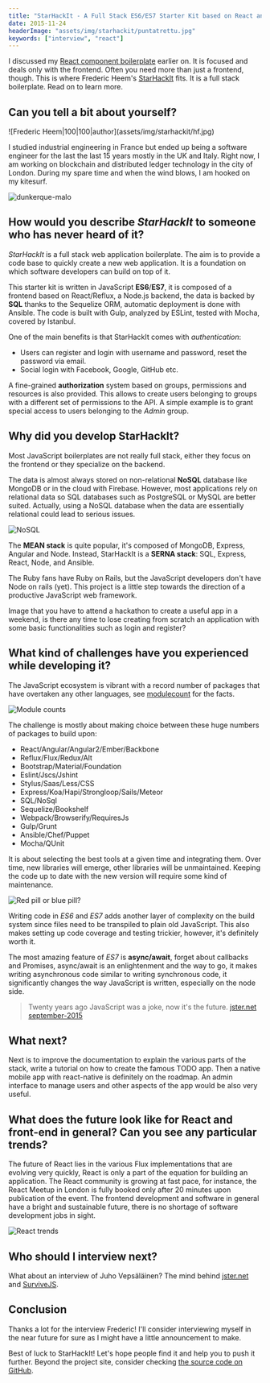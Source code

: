 ```yaml
---
title: "StarHackIt - A Full Stack ES6/ES7 Starter Kit based on React and Node - Interview with Frederic Heem"
date: 2015-11-24
headerImage: "assets/img/starhackit/puntatrettu.jpg"
keywords: ["interview", "react"]
---
```


I discussed my [React component boilerplate](https://survivejs.github.io/react-component-boilerplate/) earlier on. It is focused and deals only with the frontend. Often you need more than just a frontend, though. This is where Frederic Heem's [StarHackIt](https://github.com/FredericHeem/starhackit) fits. It is a full stack boilerplate. Read on to learn more.

## Can you tell a bit about yourself?

<p>
  ![Frederic Heem|100|100|author](assets/img/starhackit/hf.jpg)

I studied industrial engineering in France but ended up being a software engineer for the last the last 15 years mostly in the UK and Italy. Right now, I am working on blockchain and distributed ledger technology in the city of London. During my spare time and when the wind blows, I am hooked on my kitesurf.

</p>

![dunkerque-malo](assets/img/starhackit/dunkerque-malo.jpg)

## How would you describe _StarHackIt_ to someone who has never heard of it?

_StarHackIt_ is a full stack web application boilerplate. The aim is to provide a code base to quickly create a new web application. It is a foundation on which software developers can build on top of it.

This starter kit is written in JavaScript **ES6**/**ES7**, it is composed of a frontend based on React/Reflux, a Node.js backend, the data is backed by **SQL** thanks to the Sequelize ORM, automatic deployment is done with Ansible. The code is built with Gulp, analyzed by ESLint, tested with Mocha, covered by Istanbul.

One of the main benefits is that StarHackIt comes with _authentication_:

- Users can register and login with username and password, reset the password via email.
- Social login with Facebook, Google, GitHub etc.

A fine-grained **authorization** system based on groups, permissions and resources is also provided. This allows to create users belonging to groups with a different set of permissions to the API. A simple example is to grant special access to users belonging to the _Admin_ group.

## Why did you develop StarHackIt?

Most JavaScript boilerplates are not really full stack, either they focus on the frontend or they specialize on the backend.

The data is almost always stored on non-relational **NoSQL** database like MongoDB or in the cloud with Firebase. However, most applications rely on relational data so SQL databases such as PostgreSQL or MySQL are better suited. Actually, using a NoSQL database when the data are essentially relational could lead to serious issues.

![NoSQL](assets/img/starhackit/nosql.jpg)

The **MEAN stack** is quite popular, it's composed of MongoDB, Express, Angular and Node. Instead, StarHackIt is a **SERNA stack**: SQL, Express, React, Node, and Ansible.

The Ruby fans have Ruby on Rails, but the JavaScript developers don't have Node on rails (yet). This project is a little step towards the direction of a productive JavaScript web framework.

Image that you have to attend a hackathon to create a useful app in a weekend, is there any time to lose creating from scratch an application with some basic functionalities such as login and register?

## What kind of challenges have you experienced while developing it?

The JavaScript ecosystem is vibrant with a record number of packages that have overtaken any other languages, see [modulecount](http://www.modulecounts.com/) for the facts.

![Module counts](assets/img/starhackit/modulecounts.png)

The challenge is mostly about making choice between these huge numbers of packages to build upon:

- React/Angular/Angular2/Ember/Backbone
- Reflux/Flux/Redux/Alt
- Bootstrap/Material/Foundation
- Eslint/Jscs/Jshint
- Stylus/Saas/Less/CSS
- Express/Koa/Hapi/Strongloop/Sails/Meteor
- SQL/NoSql
- Sequelize/Bookshelf
- Webpack/Browserify/RequiresJs
- Gulp/Grunt
- Ansible/Chef/Puppet
- Mocha/QUnit

It is about selecting the best tools at a given time and integrating them. Over time, new libraries will emerge, other libraries will be unmaintained. Keeping the code up to date with the new version will require some kind of maintenance.

![Red pill or blue pill?](assets/img/starhackit/choosepillsmatrix.jpg)

Writing code in _ES6_ and _ES7_ adds another layer of complexity on the build system since files need to be transpiled to plain old JavaScript. This also makes setting up code coverage and testing trickier, however, it's definitely worth it.

The most amazing feature of _ES7_ is **async/await**, forget about callbacks and Promises, async/await is an enlightenment and the way to go, it makes writing asynchronous code similar to writing synchronous code, it significantly changes the way JavaScript is written, especially on the node side.

> Twenty years ago JavaScript was a joke, now it's the future. [jster.net september-2015 ](http://jster.net/blog/monthly-jster-september-2015-part-2#.VkPBH2SKH-k)

## What next?

Next is to improve the documentation to explain the various parts of the stack, write a tutorial on how to create the famous TODO app. Then a native mobile app with react-native is definitely on the roadmap. An admin interface to manage users and other aspects of the app would be also very useful.

## What does the future look like for React and front-end in general? Can you see any particular trends?

The future of React lies in the various Flux implementations that are evolving very quickly, React is only a part of the equation for building an application. The React community is growing at fast pace, for instance, the React Meetup in London is fully booked only after 20 minutes upon publication of the event. The frontend development and software in general have a bright and sustainable future, there is no shortage of software development jobs in sight.

![React trends](assets/img/starhackit/react-trends.png)

## Who should I interview next?

What about an interview of Juho Vepsäläinen? The mind behind [jster.net](http://jster.net/) and [SurviveJS](http://survivejs.com/).

## Conclusion

Thanks a lot for the interview Frederic! I'll consider interviewing myself in the near future for sure as I might have a little announcement to make.

Best of luck to StarHackIt! Let's hope people find it and help you to push it further. Beyond the project site, consider checking [the source code on GitHub](https://github.com/FredericHeem/starhackit).
